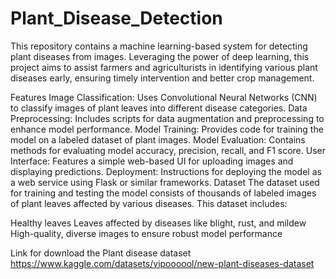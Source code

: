 # Plant_Disease_Detection
This repository contains a machine learning-based system for detecting plant diseases from images. Leveraging the power of deep learning, this project aims to assist farmers and agriculturists in identifying various plant diseases early, ensuring timely intervention and better crop management.

Features
Image Classification: Uses Convolutional Neural Networks (CNN) to classify images of plant leaves into different disease categories.
Data Preprocessing: Includes scripts for data augmentation and preprocessing to enhance model performance.
Model Training: Provides code for training the model on a labeled dataset of plant images.
Model Evaluation: Contains methods for evaluating model accuracy, precision, recall, and F1 score.
User Interface: Features a simple web-based UI for uploading images and displaying predictions.
Deployment: Instructions for deploying the model as a web service using Flask or similar frameworks.
Dataset
The dataset used for training and testing the model consists of thousands of labeled images of plant leaves affected by various diseases. This dataset includes:

Healthy leaves
Leaves affected by diseases like blight, rust, and mildew
High-quality, diverse images to ensure robust model performance

Link for download the Plant disease dataset
https://www.kaggle.com/datasets/vipoooool/new-plant-diseases-dataset
